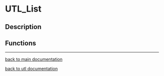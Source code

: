 # UTL_List

## Description

## Functions

---

[back to main documentation](readme.md)

[back to utl documentation](utl.md)
